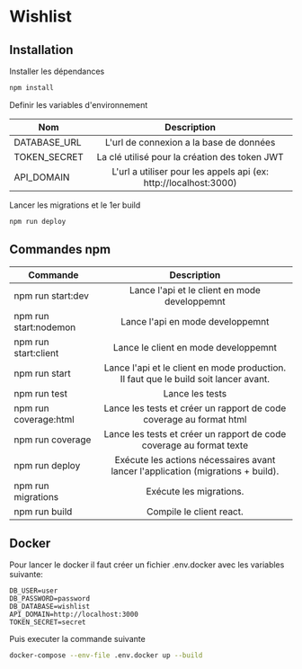 # Wishlist

## Installation
Installer les dépendances
```sh
npm install
```

Definir les variables d'environnement

| Nom          |                  Description                  |
|--------------|:---------------------------------------------:|
| DATABASE_URL |    L'url de connexion a la base de données    |
| TOKEN_SECRET | La clé utilisé pour la création des token JWT |
| API_DOMAIN | L'url a utiliser pour les appels api (ex: http://localhost:3000) |


Lancer les migrations et le 1er build

```sh
npm run deploy
```


## Commandes npm

| Commande          |                  Description                  |
|--------------|:---------------------------------------------:|
| npm run start:dev |   Lance l'api et le client en mode developpemnt   |
| npm run start:nodemon |   Lance l'api en mode developpemnt   |
| npm run start:client |   Lance le client en mode developpemnt   |
| npm run start |   Lance l'api et le client en mode production. Il faut que le build soit lancer avant.  |
| npm run test |   Lance les tests |
| npm run coverage:html |   Lance les tests et créer un rapport de code coverage au format html |
| npm run coverage |   Lance les tests et créer un rapport de code coverage au format texte |
| npm run deploy |   Exécute les actions nécessaires  avant lancer l'application (migrations + build). |
| npm run migrations |   Exécute les migrations. |
| npm run build |   Compile le client react. |

## Docker
Pour lancer le docker il faut créer un fichier .env.docker avec les variables suivante:
```
DB_USER=user
DB_PASSWORD=password
DB_DATABASE=wishlist
API_DOMAIN=http://localhost:3000
TOKEN_SECRET=secret
```
Puis executer la commande suivante
```sh
docker-compose --env-file .env.docker up --build
```
